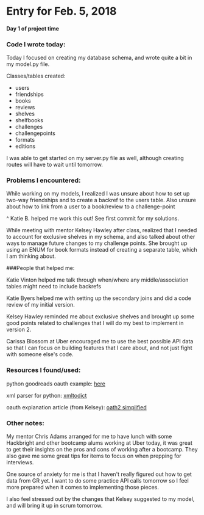 # Entry for Feb. 5, 2018

#### Day 1 of project time

### Code I wrote today:

Today I focused on creating my database schema, and wrote quite a bit in my model.py file.

Classes/tables created:

- users
- friendships
- books
- reviews
- shelves
- shelfbooks
- challenges
- challengepoints
- formats
- editions

I was able to get started on my server.py file as well, although creating routes will have to wait until tomorrow.

### Problems I encountered:

While working on my models, I realized I was unsure about how to set up two-way friendships and to create a backref to the users table.
Also unsure about how to link from a user to a book/review to a challenge-point

^ Katie B. helped me work this out!  See first commit for my solutions.

While meeting with mentor Kelsey Hawley after class, realized that I needed to account for exclusive shelves in my schema, and also talked about other ways to manage future changes to my challenge points.  She brought up using an ENUM for book formats instead of creating a separate table, which I am thinking about.

###People that helped me:

Katie Vinton helped me talk through when/where any middle/association tables might need to include backrefs

Katie Byers helped me with setting up the secondary joins and did a code review of my initial version.

Kelsey Hawley reminded me about exclusive shelves and brought up some good points related to challenges that I will do my best to implement in version 2.

Carissa Blossom at Uber encouraged me to use the best possible API data so that I can focus on building features that I care about, and not just fight with someone else's code.

### Resources I found/used:

python goodreads oauth example: [here](https://gist.github.com/gpiancastelli/537923)

xml parser for python: [xmltodict](https://pypi.python.org/pypi/xmltodict)

oauth explanation article (from Kelsey): [oath2 simplified](https://aaronparecki.com/oauth-2-simplified/#web-server-apps)

### Other notes:

My mentor Chris Adams arranged for me to have lunch with some Hackbright and other bootcamp alums working at Uber today, it was great to get their insights on the pros and cons of working after a bootcamp.  They also gave me some great tips for items to focus on when prepping for interviews.

One source of anxiety for me is that I haven't really figured out how to get data from GR yet.  I want to do some practice API calls tomorrow so I feel more prepared when it comes to implementing those pieces.

I also feel stressed out by the changes that Kelsey suggested to my model, and will bring it up in scrum tomorrow.



